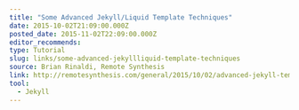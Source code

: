 ```yaml
---
title: "Some Advanced Jekyll/Liquid Template Techniques"
date: 2015-10-02T21:09:00.000Z
posted_date: 2015-11-02T22:09:00.000Z
editor_recommends:
type: Tutorial
slug: links/some-advanced-jekyllliquid-template-techniques
source: Brian Rinaldi, Remote Synthesis
link: http://remotesynthesis.com/general/2015/10/02/advanced-jekyll-templates
tool:
  - Jekyll
---
```





